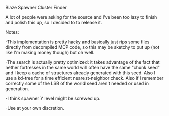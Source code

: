 Blaze Spawner Cluster Finder

A lot of people were asking for the source and I've been too lazy to finish and polish this up, so I decided to to release it.

Notes: 

-This implementation is pretty hacky and basically just rips some files directly from decompiled MCP code, so this may be sketchy to put up (not like I'm making money though) but oh well.

-The search is actually pretty optimized: it takes advantage of the fact that nether fortresses in the same world will often have the same "chunk seed" and I keep a cache of structures already generated with this seed. Also I use a kd-tree for a time efficient nearest-neighbor check. Also if I remember correctly some of the LSB of the world seed aren't needed or used in generation.

-I think spawner Y level might be screwed up.

-Use at your own discretion.